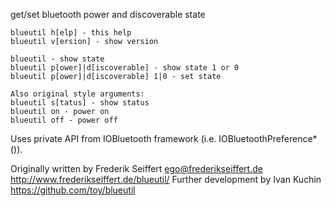 get/set bluetooth power and discoverable state

```
blueutil h[elp] - this help
blueutil v[ersion] - show version

blueutil - show state
blueutil p[ower]|d[iscoverable] - show state 1 or 0
blueutil p[ower]|d[iscoverable] 1|0 - set state

Also original style arguments:
blueutil s[tatus] - show status
blueutil on - power on
blueutil off - power off
```

Uses private API from IOBluetooth framework (i.e. IOBluetoothPreference*()).

Originally written by Frederik Seiffert ego@frederikseiffert.de http://www.frederikseiffert.de/blueutil/
Further development by Ivan Kuchin https://github.com/toy/blueutil
